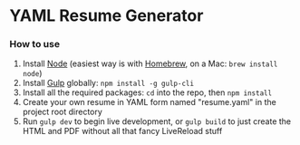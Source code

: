 # YAML Resume Generator

### How to use
1. Install [Node](https://nodejs.org/en/download/) (easiest way is with [Homebrew](http://brew.sh/), on a Mac: `brew install node`)
2. Install [Gulp](http://gulpjs.com/) globally: `npm install -g gulp-cli`
3. Install all the required packages: `cd` into the repo, then `npm install`
4. Create your own resume in YAML form named "resume.yaml" in the project root directory
5. Run `gulp dev` to begin live development, or `gulp build` to just create the HTML and PDF without all that fancy LiveReload stuff

